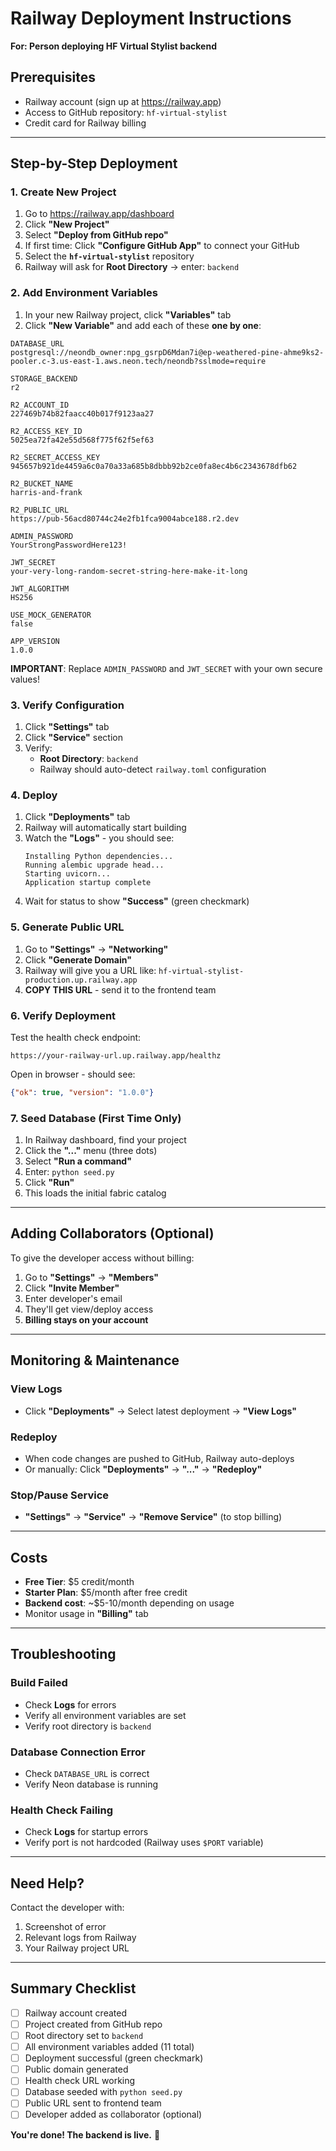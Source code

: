# Railway Deployment Instructions
**For: Person deploying HF Virtual Stylist backend**

## Prerequisites
- Railway account (sign up at https://railway.app)
- Access to GitHub repository: `hf-virtual-stylist`
- Credit card for Railway billing

---

## Step-by-Step Deployment

### 1. Create New Project
1. Go to https://railway.app/dashboard
2. Click **"New Project"**
3. Select **"Deploy from GitHub repo"**
4. If first time: Click **"Configure GitHub App"** to connect your GitHub
5. Select the **`hf-virtual-stylist`** repository
6. Railway will ask for **Root Directory** → enter: `backend`

### 2. Add Environment Variables
1. In your new Railway project, click **"Variables"** tab
2. Click **"New Variable"** and add each of these **one by one**:

```
DATABASE_URL
postgresql://neondb_owner:npg_gsrpD6Mdan7i@ep-weathered-pine-ahme9ks2-pooler.c-3.us-east-1.aws.neon.tech/neondb?sslmode=require

STORAGE_BACKEND
r2

R2_ACCOUNT_ID
227469b74b82faacc40b017f9123aa27

R2_ACCESS_KEY_ID
5025ea72fa42e55d568f775f62f5ef63

R2_SECRET_ACCESS_KEY
945657b921de4459a6c0a70a33a685b8dbbb92b2ce0fa8ec4b6c2343678dfb62

R2_BUCKET_NAME
harris-and-frank

R2_PUBLIC_URL
https://pub-56acd80744c24e2fb1fca9004abce188.r2.dev

ADMIN_PASSWORD
YourStrongPasswordHere123!

JWT_SECRET
your-very-long-random-secret-string-here-make-it-long

JWT_ALGORITHM
HS256

USE_MOCK_GENERATOR
false

APP_VERSION
1.0.0
```

**IMPORTANT**: Replace `ADMIN_PASSWORD` and `JWT_SECRET` with your own secure values!

### 3. Verify Configuration
1. Click **"Settings"** tab
2. Click **"Service"** section
3. Verify:
   - **Root Directory**: `backend`
   - Railway should auto-detect `railway.toml` configuration

### 4. Deploy
1. Click **"Deployments"** tab
2. Railway will automatically start building
3. Watch the **"Logs"** - you should see:
   ```
   Installing Python dependencies...
   Running alembic upgrade head...
   Starting uvicorn...
   Application startup complete
   ```
4. Wait for status to show **"Success"** (green checkmark)

### 5. Generate Public URL
1. Go to **"Settings"** → **"Networking"**
2. Click **"Generate Domain"**
3. Railway will give you a URL like: `hf-virtual-stylist-production.up.railway.app`
4. **COPY THIS URL** - send it to the frontend team

### 6. Verify Deployment
Test the health check endpoint:
```
https://your-railway-url.up.railway.app/healthz
```

Open in browser - should see:
```json
{"ok": true, "version": "1.0.0"}
```

### 7. Seed Database (First Time Only)
1. In Railway dashboard, find your project
2. Click the **"..."** menu (three dots)
3. Select **"Run a command"**
4. Enter: `python seed.py`
5. Click **"Run"**
6. This loads the initial fabric catalog

---

## Adding Collaborators (Optional)

To give the developer access without billing:
1. Go to **"Settings"** → **"Members"**
2. Click **"Invite Member"**
3. Enter developer's email
4. They'll get view/deploy access
5. **Billing stays on your account**

---

## Monitoring & Maintenance

### View Logs
- Click **"Deployments"** → Select latest deployment → **"View Logs"**

### Redeploy
- When code changes are pushed to GitHub, Railway auto-deploys
- Or manually: Click **"Deployments"** → **"..."** → **"Redeploy"**

### Stop/Pause Service
- **"Settings"** → **"Service"** → **"Remove Service"** (to stop billing)

---

## Costs

- **Free Tier**: $5 credit/month
- **Starter Plan**: $5/month after free credit
- **Backend cost**: ~$5-10/month depending on usage
- Monitor usage in **"Billing"** tab

---

## Troubleshooting

### Build Failed
- Check **Logs** for errors
- Verify all environment variables are set
- Verify root directory is `backend`

### Database Connection Error
- Check `DATABASE_URL` is correct
- Verify Neon database is running

### Health Check Failing
- Check **Logs** for startup errors
- Verify port is not hardcoded (Railway uses `$PORT` variable)

---

## Need Help?
Contact the developer with:
1. Screenshot of error
2. Relevant logs from Railway
3. Your Railway project URL

---

## Summary Checklist

- [ ] Railway account created
- [ ] Project created from GitHub repo
- [ ] Root directory set to `backend`
- [ ] All environment variables added (11 total)
- [ ] Deployment successful (green checkmark)
- [ ] Public domain generated
- [ ] Health check URL working
- [ ] Database seeded with `python seed.py`
- [ ] Public URL sent to frontend team
- [ ] Developer added as collaborator (optional)

**You're done! The backend is live.** 🚀
